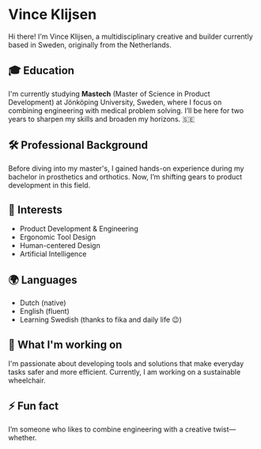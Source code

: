 # Vince Klijsen

Hi there! I'm Vince Klijsen, a multidisciplinary creative and builder currently based in Sweden, originally from the Netherlands. 

## 🎓 Education
I'm currently studying **Mastech** (Master of Science in Product Development) at Jönköping University, Sweden, where I focus on combining engineering with medical problem solving. I’ll be here for two years to sharpen my skills and broaden my horizons. 🇸🇪

## 🛠️ Professional Background
Before diving into my master's, I gained hands-on experience during my bachelor in prosthetics and orthotics. Now, I’m shifting gears to product development in this field.

## 🔧 Interests
- Product Development & Engineering
- Ergonomic Tool Design
- Human-centered Design
- Artificial Intelligence

## 🌍 Languages
- Dutch (native)
- English (fluent)
- Learning Swedish (thanks to fika and daily life 😉)

## 🎯 What I'm working on
I'm passionate about developing tools and solutions that make everyday tasks safer and more efficient. Currently, I am working on a sustainable wheelchair.

## ⚡ Fun fact
I’m someone who likes to combine engineering with a creative twist—whether.
